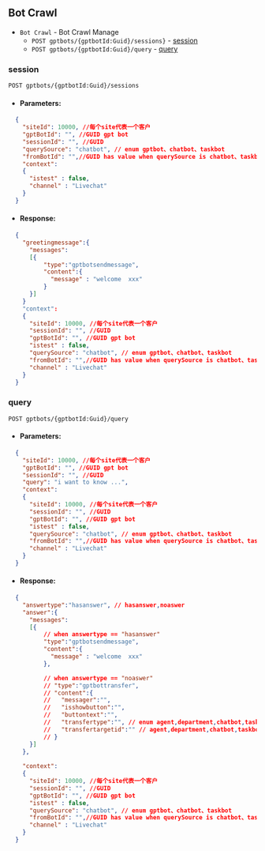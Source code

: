 ## Bot Crawl
* `Bot Crawl` - Bot Crawl Manage
    * `POST gptbots/{gptbotId:Guid}/sessions}` - [session](#session)
    * `POST gptbots/{gptbotId:Guid}/query` - [query](#query)

### session
  `POST gptbots/{gptbotId:Guid}/sessions`

- #### Parameters:
```json
  {
    "siteId": 10000, //每个site代表一个客户
    "gptBotId": "", //GUID gpt bot
    "sessionId": "", //GUID
    "querySource": "chatbot", // enum gptbot、chatbot、taskbot
    "fromBotId": "",//GUID has value when querySource is chatbot、taskbot
    "context": 
    {
      "istest" : false,
      "channel" : "Livechat"
    }
  } 
```
- #### Response:
```json
  {
    "greetingmessage":{
      "messages":
      [{
          "type":"gptbotsendmessage",
          "content":{
            "message" : "welcome  xxx"
          }
      }]
    }
    "context": 
    {
      "siteId": 10000, //每个site代表一个客户
      "sessionId": "", //GUID
      "gptBotId": "", //GUID gpt bot
      "istest" : false,
      "querySource": "chatbot", // enum gptbot、chatbot、taskbot
      "fromBotId": "",//GUID has value when querySource is chatbot、taskbot
      "channel" : "Livechat"
    }
  }
  ``` 

### query
  `POST gptbots/{gptbotId:Guid}/query`

- #### Parameters:
```json
  {
    "siteId": 10000, //每个site代表一个客户
    "gptBotId": "", //GUID gpt bot
    "sessionId": "", //GUID
    "query": "i want to know ...",
    "context": 
    {
      "siteId": 10000, //每个site代表一个客户
      "sessionId": "", //GUID
      "gptBotId": "", //GUID gpt bot
      "istest" : false,
      "querySource": "chatbot", // enum gptbot、chatbot、taskbot
      "fromBotId": "",//GUID has value when querySource is chatbot、taskbot
      "channel" : "Livechat"
    }
  } 
```
- #### Response:
```json
  {
    "answertype":"hasanswer", // hasanswer,noaswer
    "answer":{
      "messages":
      [{
          // when answertype == "hasanswer"
          "type":"gptbotsendmessage",
          "content":{
            "message" : "welcome  xxx"
          },

          // when answertype == "noaswer"
          // "type":"gptbottransfer",
          // "content":{
          //   "messager":"",
          //   "isshowbutton":"",
          //   "buttontext":"",
          //   "transfertype":"", // enum agent,department,chatbot,taskbot,routing rules.
          //   "transfertargetid":"" // agent,department,chatbot,taskbot
          // }
      }]
    },
   
    "context": 
    {
      "siteId": 10000, //每个site代表一个客户
      "sessionId": "", //GUID
      "gptBotId": "", //GUID gpt bot
      "istest" : false,
      "querySource": "chatbot", // enum gptbot、chatbot、taskbot
      "fromBotId": "",//GUID has value when querySource is chatbot、taskbot
      "channel" : "Livechat"
    }
  }
  ``` 